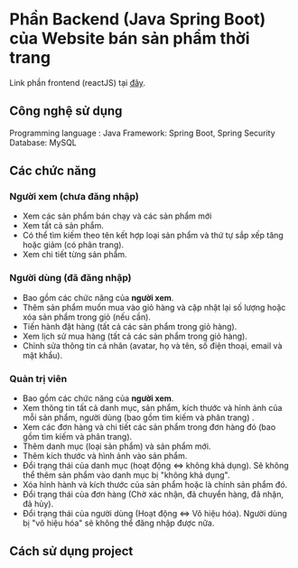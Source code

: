 # Phần Backend (Java Spring Boot) của Website bán sản phẩm thời trang

Link phần frontend (reactJS) tại [đây](https://github.com/PhanCongTu/TuOnlineClothingStore-frontend.git).

## Công nghệ sử dụng
Programming language : Java
Framework: Spring Boot, Spring Security
Database: MySQL
## Các chức năng
### Người xem (chưa đăng nhập)
- Xem các sản phẩm bán chạy và các sản phẩm mới
- Xem tất cả sản phẩm.
- Có thể tìm kiếm theo tên kết hợp loại sản phẩm và thứ tự sắp xếp tăng hoặc giảm (có phân trang).
- Xem chi tiết từng sản phẩm.
### Người dùng (đã đăng nhập)
- Bao gồm các chức năng của <b>người xem</b>.
- Thêm sản phẩm muốn mua vào giỏ hàng và cập nhật lại số lượng hoặc xóa sản phẩm trong giỏ (nếu cần).
- Tiến hành đặt hàng (tất cả các sản phẩm trong giỏ hàng).
- Xem lịch sử mua hàng (tất cả các sản phẩm trong giỏ hàng).
- Chỉnh sửa thông tin cá nhân (avatar, họ và tên, số điện thoại, email và mật khẩu).
### Quản trị viên
- Bao gồm các chức năng của <b>người xem</b>.
- Xem thông tin tất cả danh mục, sản phẩm, kích thước và hỉnh ảnh của mỗi sản phẩm, người dùng (bao gồm tìm kiếm và phân trang) .
- Xem các đơn hàng và chi tiết các sản phẩm trong đơn hàng đó (bao gồm tìm kiếm và phân trang).
- Thêm danh mục (loại sản phẩm) và sản phẩm mới.
- Thêm kích thước và hình ảnh vào sản phẩm.
- Đổi trạng thái của danh mục (hoạt động <=> không khả dụng). Sẽ không thể thêm sản phẩm vào danh mục bị "không khả dụng".
- Xóa hỉnh hành và kích thước của sản phẩm hoặc là chính sản phẩm đó.
- Đổi trạng thái của đơn hàng (Chờ xác nhận, đã chuyển hàng, đã nhận, đã hủy).
- Đổi trạng thái của người dùng (Hoạt động <=> Vô hiệu hóa). Người dùng bị "vô hiệu hóa" sẽ không thể đăng nhập được nữa.
## Cách sử dụng project
